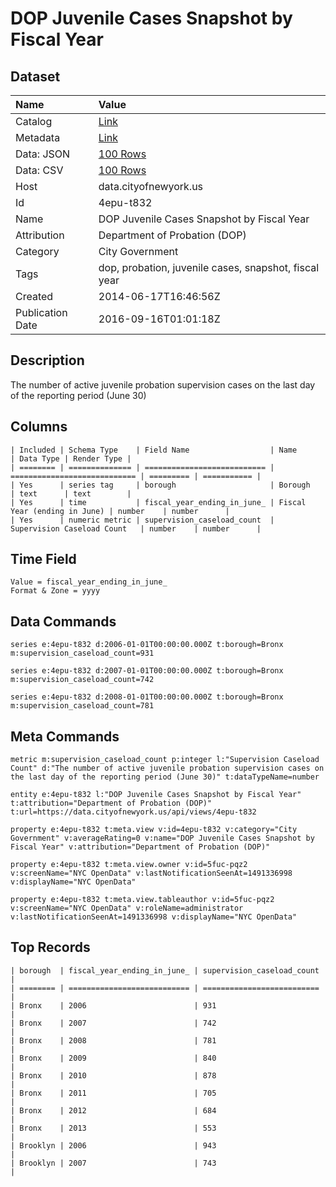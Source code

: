 # DOP Juvenile Cases Snapshot by Fiscal Year

## Dataset

| Name | Value |
| :--- | :---- |
| Catalog | [Link](https://catalog.data.gov/dataset/dop-juvenile-cases-snapshot-by-fiscal-year-62a89) |
| Metadata | [Link](https://data.cityofnewyork.us/api/views/4epu-t832) |
| Data: JSON | [100 Rows](https://data.cityofnewyork.us/api/views/4epu-t832/rows.json?max_rows=100) |
| Data: CSV | [100 Rows](https://data.cityofnewyork.us/api/views/4epu-t832/rows.csv?max_rows=100) |
| Host | data.cityofnewyork.us |
| Id | 4epu-t832 |
| Name | DOP Juvenile Cases Snapshot by Fiscal Year |
| Attribution | Department of Probation (DOP) |
| Category | City Government |
| Tags | dop, probation, juvenile cases, snapshot, fiscal year |
| Created | 2014-06-17T16:46:56Z |
| Publication Date | 2016-09-16T01:01:18Z |

## Description

The number of active juvenile probation supervision cases on the last day of the reporting period (June 30)

## Columns

```ls
| Included | Schema Type    | Field Name                  | Name                         | Data Type | Render Type |
| ======== | ============== | =========================== | ============================ | ========= | =========== |
| Yes      | series tag     | borough                     | Borough                      | text      | text        |
| Yes      | time           | fiscal_year_ending_in_june_ | Fiscal Year (ending in June) | number    | number      |
| Yes      | numeric metric | supervision_caseload_count  | Supervision Caseload Count   | number    | number      |
```

## Time Field

```ls
Value = fiscal_year_ending_in_june_
Format & Zone = yyyy
```

## Data Commands

```ls
series e:4epu-t832 d:2006-01-01T00:00:00.000Z t:borough=Bronx m:supervision_caseload_count=931

series e:4epu-t832 d:2007-01-01T00:00:00.000Z t:borough=Bronx m:supervision_caseload_count=742

series e:4epu-t832 d:2008-01-01T00:00:00.000Z t:borough=Bronx m:supervision_caseload_count=781
```

## Meta Commands

```ls
metric m:supervision_caseload_count p:integer l:"Supervision Caseload Count" d:"The number of active juvenile probation supervision cases on the last day of the reporting period (June 30)" t:dataTypeName=number

entity e:4epu-t832 l:"DOP Juvenile Cases Snapshot by Fiscal Year" t:attribution="Department of Probation (DOP)" t:url=https://data.cityofnewyork.us/api/views/4epu-t832

property e:4epu-t832 t:meta.view v:id=4epu-t832 v:category="City Government" v:averageRating=0 v:name="DOP Juvenile Cases Snapshot by Fiscal Year" v:attribution="Department of Probation (DOP)"

property e:4epu-t832 t:meta.view.owner v:id=5fuc-pqz2 v:screenName="NYC OpenData" v:lastNotificationSeenAt=1491336998 v:displayName="NYC OpenData"

property e:4epu-t832 t:meta.view.tableauthor v:id=5fuc-pqz2 v:screenName="NYC OpenData" v:roleName=administrator v:lastNotificationSeenAt=1491336998 v:displayName="NYC OpenData"
```

## Top Records

```ls
| borough  | fiscal_year_ending_in_june_ | supervision_caseload_count | 
| ======== | =========================== | ========================== | 
| Bronx    | 2006                        | 931                        | 
| Bronx    | 2007                        | 742                        | 
| Bronx    | 2008                        | 781                        | 
| Bronx    | 2009                        | 840                        | 
| Bronx    | 2010                        | 878                        | 
| Bronx    | 2011                        | 705                        | 
| Bronx    | 2012                        | 684                        | 
| Bronx    | 2013                        | 553                        | 
| Brooklyn | 2006                        | 943                        | 
| Brooklyn | 2007                        | 743                        | 
```